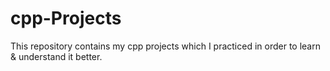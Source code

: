 # cpp-Projects
This repository contains my cpp projects which I practiced in order to learn &amp; understand it better.
